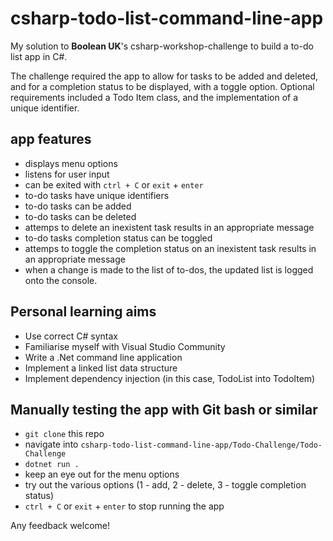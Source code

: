 # csharp-todo-list-command-line-app

My solution to **Boolean UK**'s csharp-workshop-challenge to build a to-do list app in C#.

The challenge required the app to allow for tasks to be added and deleted, and for a completion status to be displayed, with a toggle option.
Optional requirements included a Todo Item class, and the implementation of a unique identifier.

## app features

* displays menu options
* listens for user input
* can be exited with `ctrl + C` or `exit` + `enter`
* to-do tasks have unique identifiers
* to-do tasks can be added
* to-do tasks can be deleted
* attemps to delete an inexistent task results in an appropriate message
* to-do tasks completion status can be toggled
* attemps to toggle the completion status on an inexistent task results in an appropriate message
* when a change is made to the list of to-dos, the updated list is logged onto the console.

## Personal learning aims

* Use correct C# syntax
* Familiarise myself with Visual Studio Community
* Write a .Net command line application
* Implement a linked list data structure
* Implement dependency injection (in this case, TodoList into TodoItem)

## Manually testing the app with Git bash or similar

* `git clone` this repo
* navigate into `csharp-todo-list-command-line-app/Todo-Challenge/Todo-Challenge`
* `dotnet run .`
* keep an eye out for the menu options
* try out the various options (1 - add, 2 - delete, 3 - toggle completion status)
* `ctrl + C` or `exit` + `enter` to stop running the app

Any feedback welcome!
